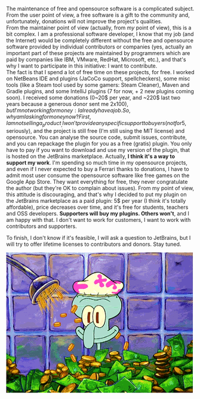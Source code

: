 The maintenance of free and opensource software is a complicated subject.  
From the user point of view, a free software is a gift to the community and, unfortunately, donations will not improve the project's qualities.  
From the maintainer point of view (actually, from _my_ point of view), this is a bit complex. I am a professional software developer, I know that my job (and the Internet) would be completely different without the free and opensource software provided by individual contributors or companies (yes, actually an important part of these projects are maintained by programmers which are paid by companies like IBM, VMware, RedHat, Microsoft, etc.), and that's why I want to participate in this initiative: I want to contribute.  
The fact is that I spend a lot of free time on these projects, for free. I worked on NetBeans IDE and plugins (JaCoCo support, spellcheckers), some misc tools (like a Steam tool used by some gamers: Steam Cleaner), Maven and Gradle plugins, and some IntelliJ plugins (7 for now, + 2 new plugins coming soon). I received some donations (0~20$ per year, and ~220$ last two years because a generous donor sent me 2x100$), but I'm not working for money: I already have a job.  
So, why am I asking for money now? First, I am not selling a _product_, I won't provide any specific support to buyers (not for 5$, seriously), and the project is still free (I'm still using the MIT license) and opensource. You can analyse the source code, submit issues, contribute, and you can repackage the plugin for you as a free (gratis) plugin. You only have to pay if you want to download and use my version of the plugin, that is hosted on the JetBrains marketplace. Actually, **I think it's a way to support my work**. I'm spending so much time in my opensource projects, and even if I never expected to buy a Ferrari thanks to donations, I have to admit most user consume the opensource software like free games on the Google App Store. They want everything for free, they never congratulate the author (but they're OK to complain about issues). From my point of view, this attitude is discouraging, and that's why I decided to put my plugin on the JetBrains marketplace as a paid plugin: 5$ per year (I think it's totally affordable), price decreases over time, and it's free for students, teachers and OSS developers. **Supporters will buy my plugins. Others won't**, and I am happy with that. I don't want to work for customers, I want to work with contributors and supporters.

To finish, I don't know if it's feasible, I will ask a question to JetBrains, but I will try to offer lifetime licenses to contributors and donors. Stay tuned.

![spongebob cartoon](spongebob_money.gif)
